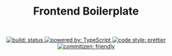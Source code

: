 <div align="center">
  <h1 align="center">
    Frontend Boilerplate
  </h1>
  <br />
</div>
<p align="center">
  <a href="https://circleci.com/gh/naoya3e/frontend-boilerplate">
    <img src="https://img.shields.io/circleci/project/github/naoya3e/frontend-boilerplate/master.svg?style=flat-square" alt="build: status" />
  </a>
  <a href="https://github.com/Microsoft/TypeScript">
    <img src="https://img.shields.io/badge/powered%20by-TypeScript-152740.svg?style=flat-square" alt="powered by: TypeScript" />
  </a>
  <a href="https://github.com/prettier/prettier">
    <img src="https://img.shields.io/badge/code_style-prettier-ff69b4.svg?style=flat-square" alt="code style: prettier" />
  </a>
  <a href="http://commitizen.github.io/cz-cli">
    <img src="https://img.shields.io/badge/commitizen-friendly-brightgreen.svg?style=flat-square" alt="commitizen: friendly" />
  </a>
</p>
